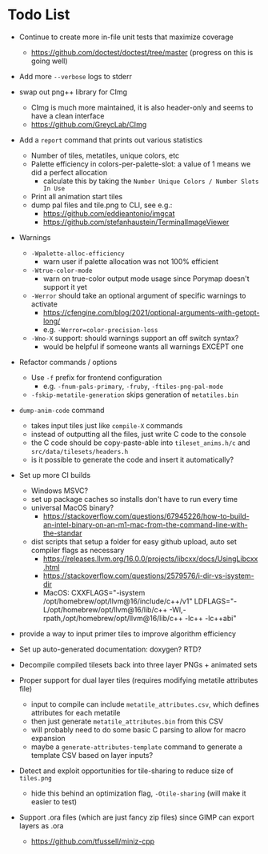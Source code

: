 # Todo List

+ Continue to create more in-file unit tests that maximize coverage
  + https://github.com/doctest/doctest/tree/master (progress on this is going well)

+ Add more `--verbose` logs to stderr

+ swap out png++ library for CImg
  + CImg is much more maintained, it is also header-only and seems to have a clean interface
  + https://github.com/GreycLab/CImg

+ Add a `report` command that prints out various statistics
  + Number of tiles, metatiles, unique colors, etc
  + Palette efficiency in colors-per-palette-slot: a value of 1 means we did a perfect allocation
    + calculate this by taking the `Number Unique Colors / Number Slots In Use`
  + Print all animation start tiles
  + dump pal files and tile.png to CLI, see e.g.:
    + https://github.com/eddieantonio/imgcat
    + https://github.com/stefanhaustein/TerminalImageViewer

+ Warnings
  + `-Wpalette-alloc-efficiency`
    + warn user if palette allocation was not 100% efficient
  + `-Wtrue-color-mode`
    + warn on true-color output mode usage since Porymap doesn't support it yet
  + `-Werror` should take an optional argument of specific warnings to activate
    + https://cfengine.com/blog/2021/optional-arguments-with-getopt-long/
    + e.g. `-Werror=color-precision-loss`
  + `-Wno-X` support: should warnings support an off switch syntax?
    + would be helpful if someone wants all warnings EXCEPT one

+ Refactor commands / options
  + Use `-f` prefix for frontend configuration
    + e.g. `-fnum-pals-primary`, `-fruby`, `-ftiles-png-pal-mode`
  + `-fskip-metatile-generation` skips generation of `metatiles.bin`

+ `dump-anim-code` command
  + takes input tiles just like `compile-X` commands
  + instead of outputting all the files, just write C code to the console
  + the C code should be copy-paste-able into `tileset_anims.h/c` and `src/data/tilesets/headers.h`
  + is it possible to generate the code and insert it automatically?

+ Set up more CI builds
  + Windows MSVC?
  + set up package caches so installs don't have to run every time
  + universal MacOS binary?
    + https://stackoverflow.com/questions/67945226/how-to-build-an-intel-binary-on-an-m1-mac-from-the-command-line-with-the-standar
  + dist scripts that setup a folder for easy github upload, auto set compiler flags as necessary
    + https://releases.llvm.org/16.0.0/projects/libcxx/docs/UsingLibcxx.html
    + https://stackoverflow.com/questions/2579576/i-dir-vs-isystem-dir
    + MacOS:
      CXXFLAGS="-isystem /opt/homebrew/opt/llvm@16/include/c++/v1" LDFLAGS="-L/opt/homebrew/opt/llvm@16/lib/c++ -Wl,-rpath,/opt/homebrew/opt/llvm@16/lib/c++ -lc++ -lc++abi"

+ provide a way to input primer tiles to improve algorithm efficiency

+ Set up auto-generated documentation: doxygen? RTD?

+ Decompile compiled tilesets back into three layer PNGs + animated sets

+ Proper support for dual layer tiles (requires modifying metatile attributes file)
  + input to compile can include `metatile_attributes.csv`, which defines attributes for each metatile
  + then just generate `metatile_attributes.bin` from this CSV
  + will probably need to do some basic C parsing to allow for macro expansion
  + maybe a `generate-attributes-template` command to generate a template CSV based on layer inputs?

+ Detect and exploit opportunities for tile-sharing to reduce size of `tiles.png`
  + hide this behind an optimization flag, `-Otile-sharing` (will make it easier to test)

+ Support .ora files (which are just fancy zip files) since GIMP can export layers as .ora
  + https://github.com/tfussell/miniz-cpp
